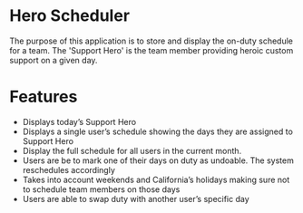# Hero Scheduler

The purpose of this application is to store and display the on-duty schedule for a team. The 'Support Hero' is the team member providing heroic custom support on a given day.

# Features

  - Displays today’s Support Hero
  - Displays a single user’s schedule showing the days they are assigned to Support Hero
  - Display the full schedule for all users in the current month.
  - Users are be to mark one of their days on duty as undoable. The system reschedules accordingly
  - Takes into account weekends and California’s holidays making sure not to schedule team members on those days
  - Users are able to swap duty with another user’s specific day
